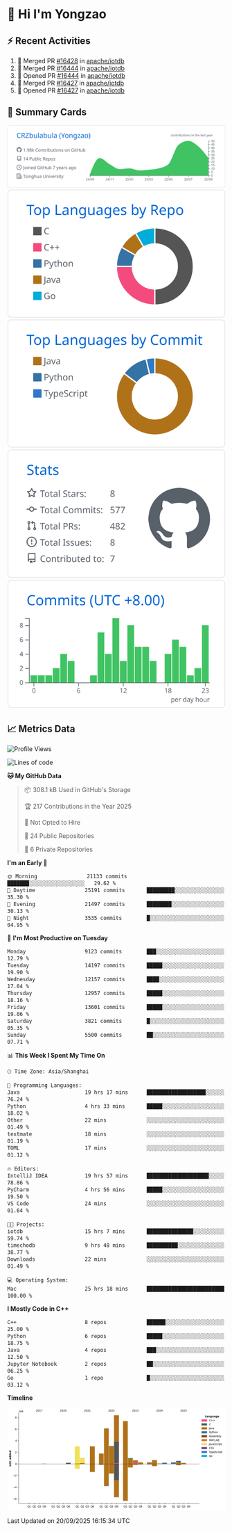 # 👋 Hi I'm Yongzao

## ⚡ Recent Activities
<!--START_SECTION:activity-->
1. 🎉 Merged PR [#16428](https://github.com/apache/iotdb/pull/16428) in [apache/iotdb](https://github.com/apache/iotdb)
2. 🎉 Merged PR [#16444](https://github.com/apache/iotdb/pull/16444) in [apache/iotdb](https://github.com/apache/iotdb)
3. 💪 Opened PR [#16444](https://github.com/apache/iotdb/pull/16444) in [apache/iotdb](https://github.com/apache/iotdb)
4. 🎉 Merged PR [#16427](https://github.com/apache/iotdb/pull/16427) in [apache/iotdb](https://github.com/apache/iotdb)
5. 💪 Opened PR [#16427](https://github.com/apache/iotdb/pull/16427) in [apache/iotdb](https://github.com/apache/iotdb)
<!--END_SECTION:activity-->

## 🎑 Summary Cards

[![](https://raw.githubusercontent.com/CRZbulabula/CRZbulabula/main/profile-summary-card-output/github/0-profile-details.svg)](https://github.com/vn7n24fzkq/github-profile-summary-cards)
[![](https://raw.githubusercontent.com/CRZbulabula/CRZbulabula/main/profile-summary-card-output/github/1-repos-per-language.svg)](https://github.com/vn7n24fzkq/github-profile-summary-cards) [![](https://raw.githubusercontent.com/CRZbulabula/CRZbulabula/main/profile-summary-card-output/github/2-most-commit-language.svg)](https://github.com/vn7n24fzkq/github-profile-summary-cards)
[![](https://raw.githubusercontent.com/CRZbulabula/CRZbulabula/main/profile-summary-card-output/github/3-stats.svg)](https://github.com/vn7n24fzkq/github-profile-summary-cards) [![](https://raw.githubusercontent.com/CRZbulabula/CRZbulabula/main/profile-summary-card-output/github/4-productive-time.svg)](https://github.com/vn7n24fzkq/github-profile-summary-cards)

## 📈 Metrics Data

<!--START_SECTION:waka-->
![Profile Views](http://img.shields.io/badge/Profile%20Views-0-blue)

![Lines of code](https://img.shields.io/badge/From%20Hello%20World%20I%27ve%20Written-37.7%20million%20lines%20of%20code-blue)

**🐱 My GitHub Data** 

> 📦 308.1 kB Used in GitHub's Storage 
 > 
> 🏆 217 Contributions in the Year 2025
 > 
> 🚫 Not Opted to Hire
 > 
> 📜 24 Public Repositories 
 > 
> 🔑 6 Private Repositories 
 > 
**I'm an Early 🐤** 

```text
🌞 Morning                21133 commits       ███████░░░░░░░░░░░░░░░░░░   29.62 % 
🌆 Daytime                25191 commits       █████████░░░░░░░░░░░░░░░░   35.30 % 
🌃 Evening                21497 commits       ████████░░░░░░░░░░░░░░░░░   30.13 % 
🌙 Night                  3535 commits        █░░░░░░░░░░░░░░░░░░░░░░░░   04.95 % 
```
📅 **I'm Most Productive on Tuesday** 

```text
Monday                   9123 commits        ███░░░░░░░░░░░░░░░░░░░░░░   12.79 % 
Tuesday                  14197 commits       █████░░░░░░░░░░░░░░░░░░░░   19.90 % 
Wednesday                12157 commits       ████░░░░░░░░░░░░░░░░░░░░░   17.04 % 
Thursday                 12957 commits       █████░░░░░░░░░░░░░░░░░░░░   18.16 % 
Friday                   13601 commits       █████░░░░░░░░░░░░░░░░░░░░   19.06 % 
Saturday                 3821 commits        █░░░░░░░░░░░░░░░░░░░░░░░░   05.35 % 
Sunday                   5500 commits        ██░░░░░░░░░░░░░░░░░░░░░░░   07.71 % 
```


📊 **This Week I Spent My Time On** 

```text
🕑︎ Time Zone: Asia/Shanghai

💬 Programming Languages: 
Java                     19 hrs 17 mins      ███████████████████░░░░░░   76.24 % 
Python                   4 hrs 33 mins       █████░░░░░░░░░░░░░░░░░░░░   18.02 % 
Other                    22 mins             ░░░░░░░░░░░░░░░░░░░░░░░░░   01.49 % 
textmate                 18 mins             ░░░░░░░░░░░░░░░░░░░░░░░░░   01.19 % 
TOML                     17 mins             ░░░░░░░░░░░░░░░░░░░░░░░░░   01.12 % 

🔥 Editors: 
IntelliJ IDEA            19 hrs 57 mins      ████████████████████░░░░░   78.86 % 
PyCharm                  4 hrs 56 mins       █████░░░░░░░░░░░░░░░░░░░░   19.50 % 
VS Code                  24 mins             ░░░░░░░░░░░░░░░░░░░░░░░░░   01.64 % 

🐱‍💻 Projects: 
iotdb                    15 hrs 7 mins       ███████████████░░░░░░░░░░   59.74 % 
timechodb                9 hrs 48 mins       ██████████░░░░░░░░░░░░░░░   38.77 % 
Downloads                22 mins             ░░░░░░░░░░░░░░░░░░░░░░░░░   01.49 % 

💻 Operating System: 
Mac                      25 hrs 18 mins      █████████████████████████   100.00 % 
```

**I Mostly Code in C++** 

```text
C++                      8 repos             ██████░░░░░░░░░░░░░░░░░░░   25.00 % 
Python                   6 repos             █████░░░░░░░░░░░░░░░░░░░░   18.75 % 
Java                     4 repos             ███░░░░░░░░░░░░░░░░░░░░░░   12.50 % 
Jupyter Notebook         2 repos             ██░░░░░░░░░░░░░░░░░░░░░░░   06.25 % 
Go                       1 repo              █░░░░░░░░░░░░░░░░░░░░░░░░   03.12 % 
```



**Timeline**

![Lines of Code chart](https://raw.githubusercontent.com/CRZbulabula/CRZbulabula/main/assets/bar_graph.png)


 Last Updated on 20/09/2025 16:15:34 UTC
<!--END_SECTION:waka-->

